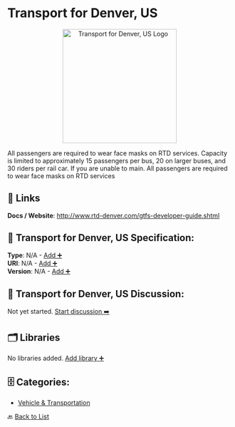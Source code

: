 # Transport for Denver, US
<p align="center">
    <img width="256" src="https://raw.githubusercontent.com/apis-list/apis-list/main/apis/transport-for-denver-us/logo_256x256.png" alt="Transport for Denver, US Logo"/>
</p>
All passengers are required to wear face masks on RTD services. Capacity is limited to approximately 15 passengers per bus, 20 on larger buses, and 30 riders per rail car.  If you are unable to main. All passengers are required to wear face masks on RTD services

##  🔗 Links
**Docs / Website**: http://www.rtd-denver.com/gtfs-developer-guide.shtml

## 🧬 Transport for Denver, US Specification:
**Type**: N/A - [Add ➕](https://github.com/apis-list/apis-list/edit/main/apis.yaml#19906)  
**URI**: N/A - [Add ➕](https://github.com/apis-list/apis-list/edit/main/apis.yaml#19906)  
**Version**: N/A - [Add ➕](https://github.com/apis-list/apis-list/edit/main/apis.yaml#19906)

## 💬 Transport for Denver, US Discussion:
Not yet started. [Start discussion ➡️](https://github.com/apis-list/apis-list/discussions/new)

## 🗂️ Libraries

No libraries added. [Add library ➕](https://github.com/apis-list/apis-list/edit/main/apis.yaml#19906)    


## 🗄️ Categories:
- [Vehicle & Transportation](https://github.com/apis-list/apis-list#vehicle--transportation-)

🔙  [Back to List](https://github.com/apis-list/apis-list)
